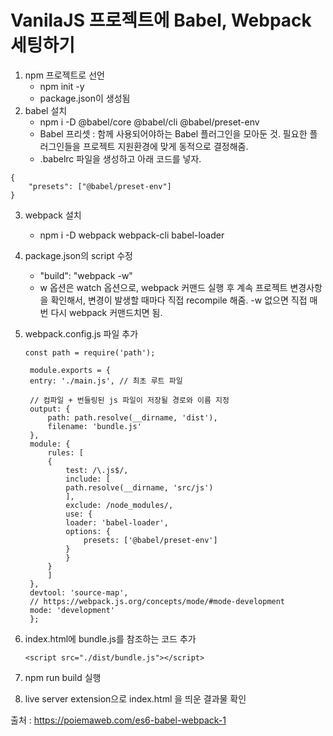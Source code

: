# VanilaJS 프로젝트에 Babel, Webpack 세팅하기

1. npm 프로젝트로 선언
   - npm init -y
   - package.json이 생성됨
2. babel 설치
   - npm i -D @babel/core @babel/cli @babel/preset-env
   - Babel 프리셋 : 함께 사용되어야하는 Babel 플러그인을 모아둔 것. 필요한 플러그인들을 프로젝트 지원환경에 맞게 동적으로 결정해줌.
   - .babelrc 파일을 생성하고 아래 코드를 넣자.

```
{
    "presets": ["@babel/preset-env"]
}
```

3. webpack 설치
   - npm i -D webpack webpack-cli babel-loader
4. package.json의 script 수정
   - "build": "webpack -w"
   - w 옵션은 watch 옵션으로, webpack 커맨드 실행 후 계속 프로젝트 변경사항을 확인해서, 변경이 발생할 때마다 직접 recompile 해줌. -w 없으면 직접 매번 다시 webpack 커맨드치면 됨.
5. webpack.config.js 파일 추가

   ```
   const path = require('path');

    module.exports = {
    entry: './main.js', // 최초 루트 파일

    // 컴파일 + 번들링된 js 파일이 저장될 경로와 이름 지정
    output: {
        path: path.resolve(__dirname, 'dist'),
        filename: 'bundle.js'
    },
    module: {
        rules: [
        {
            test: /\.js$/,
            include: [
            path.resolve(__dirname, 'src/js')
            ],
            exclude: /node_modules/,
            use: {
            loader: 'babel-loader',
            options: {
                presets: ['@babel/preset-env']
            }
            }
        }
        ]
    },
    devtool: 'source-map',
    // https://webpack.js.org/concepts/mode/#mode-development
    mode: 'development'
    };
   ```

6. index.html에 bundle.js를 참조하는 코드 추가
   ```
   <script src="./dist/bundle.js"></script>
   ```
7. npm run build 실행
8. live server extension으로 index.html 을 띄운 결과물 확인

출처 : https://poiemaweb.com/es6-babel-webpack-1

